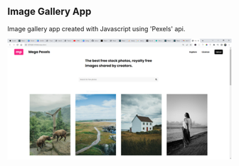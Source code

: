## Image Gallery App

Image gallery app created with Javascript using 'Pexels' api.

![](https://github.com/torsumkhan/mega-pexel/blob/master/pexels-snip.PNG?raw=true)
